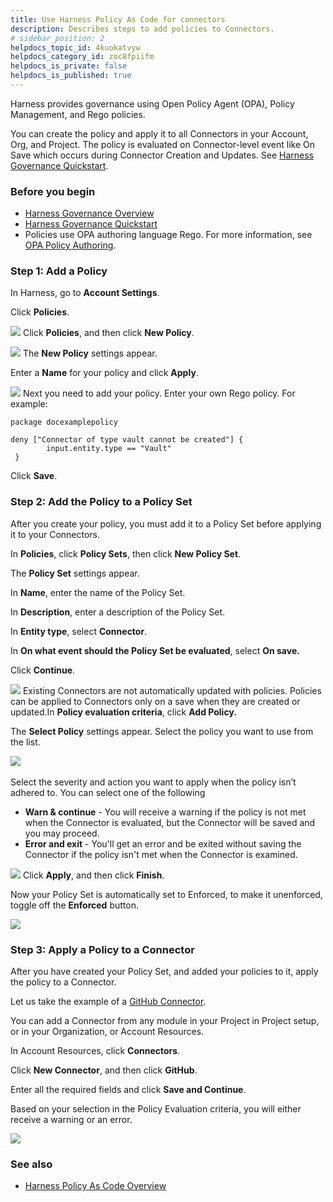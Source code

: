 ```yaml
---
title: Use Harness Policy As Code for connectors
description: Describes steps to add policies to Connectors.
# sidebar_position: 2
helpdocs_topic_id: 4kuokatvyw
helpdocs_category_id: zoc8fpiifm
helpdocs_is_private: false
helpdocs_is_published: true
---
```


Harness provides governance using Open Policy Agent (OPA), Policy Management, and Rego policies.

You can create the policy and apply it to all Connectors in your Account, Org, and Project. The policy is evaluated on Connector-level event like On Save which occurs during Connector Creation and Updates. See [Harness Governance Quickstart](harness-governance-quickstart.md).

### Before you begin

* [Harness Governance Overview](harness-governance-overview.md)
* [Harness Governance Quickstart](harness-governance-quickstart.md)
* Policies use OPA authoring language Rego. For more information, see [OPA Policy Authoring](https://academy.styra.com/courses/opa-rego).

### Step 1: Add a Policy

In Harness, go to **Account Settings**.

Click **Policies**.

![](./static/add-a-governance-policy-step-to-a-connector-14.png)
Click **Policies**, and then click **New Policy**.

![](./static/add-a-governance-policy-step-to-a-connector-15.png)
The **New Policy** settings appear.

Enter a **Name** for your policy and click **Apply**.

![](./static/add-a-governance-policy-step-to-a-connector-16.png)
Next you need to add your policy. Enter your own Rego policy. For example:


```
package docexamplepolicy  
  
deny ["Connector of type vault cannot be created"] {   
        input.entity.type == "Vault"  
 }​
```
Click **Save**.

### Step 2: Add the Policy to a Policy Set

After you create your policy, you must add it to a Policy Set before applying it to your Connectors.

In **Policies**, click **Policy Sets**, then click **New Policy Set**.

The **Policy Set** settings appear.

In **Name**, enter the name of the Policy Set.

In **Description**, enter a description of the Policy Set.

In **Entity type**, select **Connector**.

In **On what event should the Policy Set be evaluated**, select **On save.**

Click **Continue**.

![](./static/add-a-governance-policy-step-to-a-connector-17.png)
Existing Connectors are not automatically updated with policies. Policies can be applied to Connectors only on a save when they are created or updated.In **Policy evaluation criteria**, click **Add Policy.**

The **Select Policy** settings appear. Select the policy you want to use from the list.

![](./static/add-a-governance-policy-step-to-a-connector-18.png) 

Select the severity and action you want to apply when the policy isn’t adhered to. You can select one of the following

* **Warn & continue** - You will receive a warning if the policy is not met when the Connector is evaluated, but the Connector will be saved and you may proceed.
* **Error and exit** - You'll get an error and be exited without saving the Connector if the policy isn't met when the Connector is examined.

![](./static/add-a-governance-policy-step-to-a-connector-19.png)
Click **Apply**, and then click **Finish**.

Now your Policy Set is automatically set to Enforced, to make it unenforced, toggle off the **Enforced** button.

![](./static/add-a-governance-policy-step-to-a-connector-20.png)
### Step 3: Apply a Policy to a Connector

After you have created your Policy Set, and added your policies to it, apply the policy to a Connector. 

Let us take the example of a [GitHub Connector](../../7_Connectors/Code-Repositories/add-a-git-hub-connector.md).

You can add a Connector from any module in your Project in Project setup, or in your Organization, or Account Resources.

In Account Resources, click **Connectors**.

Click **New Connector**, and then click **GitHub**.

Enter all the required fields and click **Save and Continue**.

Based on your selection in the Policy Evaluation criteria, you will either receive a warning or an error.

![](./static/add-a-governance-policy-step-to-a-connector-21.png)
### See also

* [Harness Policy As Code Overview](/docs/feature-flags/harness-policy-engine)

